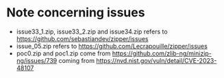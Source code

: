 # Note concerning issues

- issue33_1.zip, issue33_2.zip and issue34.zip refers to https://github.com/sebastiandev/zipper/issues
- issue_05.zip refers to https://github.com/Lecrapouille/zipper/issues
- poc0.zip and poc1.zip come from https://github.com/zlib-ng/minizip-ng/issues/739 coming from https://nvd.nist.gov/vuln/detail/CVE-2023-48107
